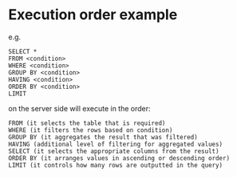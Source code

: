 # Execution order example

e.g.

```
SELECT *
FROM <condition>
WHERE <condition>
GROUP BY <condition>
HAVING <condition>
ORDER BY <condition>
LIMIT
```

on the server side will execute in the order:

```
FROM (it selects the table that is required)
WHERE (it filters the rows based on condition)
GROUP BY (it aggregates the result that was filtered)
HAVING (additional level of filtering for aggregated values)
SELECT (it selects the appropriate columns from the result)
ORDER BY (it arranges values in ascending or descending order)
LIMIT (it controls how many rows are outputted in the query)
```

